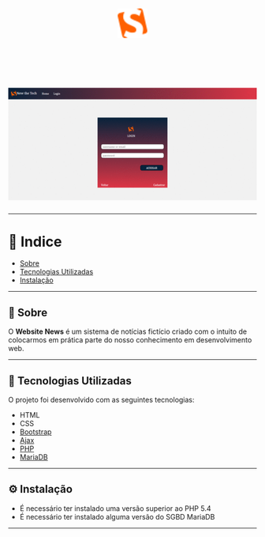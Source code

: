 <h1 align="center">
  <img src="news/app_news/img/logo.png" style="width: 60px">
</h1><br><br>

<h1>
  <img src="news/app_news/public/gif_news.gif">
</h1>

---

# 🔎 Indice

- [Sobre](#-sobre)
- [Tecnologias Utilizadas](#-tecnologias-utilizadas)
- [Instalação](#-instalacao)

---

## 📰 Sobre

O **Website  News** é um sistema de notícias fictício criado com o intuito de colocarmos em prática parte do nosso conhecimento em desenvolvimento web.

---

## 🔧 Tecnologias Utilizadas

O projeto foi desenvolvido com as seguintes tecnologias:

- HTML
- CSS
- [Bootstrap](https://getbootstrap.com/)
- [Ajax](https://api.jquery.com/jquery.ajax/)
- [PHP](https://php.net)
- [MariaDB](https://mariadb.org/)

---

## ⚙ Instalação

- É necessário ter instalado uma versão superior ao PHP 5.4
- É necessário ter instalado alguma versão do SGBD MariaDB

---


